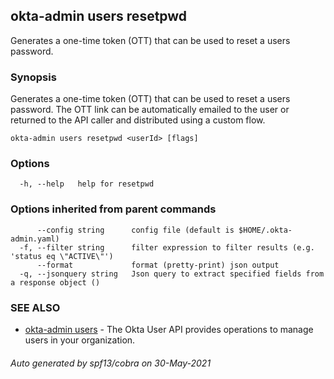 ## okta-admin users resetpwd

Generates a one-time token (OTT) that can be used to reset a users password.

### Synopsis

Generates a one-time token (OTT) that can be used to reset a users password.  The OTT link can be automatically emailed to the user or returned to the API caller and distributed using a custom flow.

```
okta-admin users resetpwd <userId> [flags]
```

### Options

```
  -h, --help   help for resetpwd
```

### Options inherited from parent commands

```
      --config string      config file (default is $HOME/.okta-admin.yaml)
  -f, --filter string      filter expression to filter results (e.g. 'status eq \"ACTIVE\"')
      --format             format (pretty-print) json output
  -q, --jsonquery string   Json query to extract specified fields from a response object ()
```

### SEE ALSO

* [okta-admin users](okta-admin_users.md)	 - The Okta User API provides operations to manage users in your organization.

###### Auto generated by spf13/cobra on 30-May-2021

